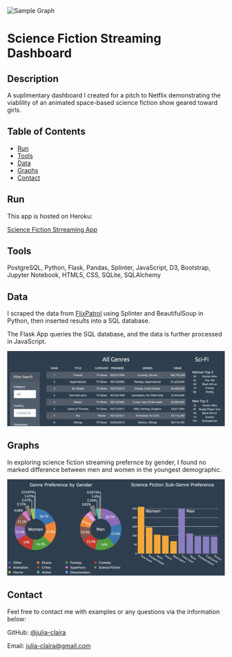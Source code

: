 ![Sample Graph](Resources/logo.png)

# Science Fiction Streaming Dashboard

## Description 

A suplimentary dashboard I created for a pitch to Netflix demonstrating the viablility of an animated space-based science fiction show geared toward girls.



## Table of Contents
* [Run](#Results)
* [Tools](#Tools)
* [Data](#Data)
* [Graphs](#Graphs)
* [Contact](#Contact)



## Run

This app is hosted on Heroku:

[Science Fiction Strreaming App](https://scifi-stream.herokuapp.com/)


## Tools

PostgreSQL, Python, Flask, Pandas, Splinter, JavaScript, D3, Bootstrap, Jupyter Notebook, HTML5, CSS, SQLite, SQLAlchemy



## Data

I scraped the data from [FlixPatrol](https://www.flixpatrol.com) using Splinter and BeautifulSoup in Python, then inserted results into a SQL database.

The Flask App queries the SQL database, and the data is further processed in JavaScript.

![Sample Graph](images/data1.jpg)



## Graphs

In exploring science fiction streaming prefernce by gender, I found no marked difference between men and women in the youngest demographic.

![Sample Graph](images/graph1.jpg)




## Contact

Feel free to contact me with examples or any questions via the information below:

GitHub: [@julia-claira](https://api.github.com/users/julia-claira)

Email: julia-claira@gmail.com
